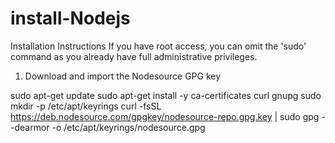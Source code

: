 # install-Nodejs
Installation Instructions
If you have root access, you can omit the 'sudo' command as you already have full administrative privileges.

1. Download and import the Nodesource GPG key


  sudo apt-get update
  sudo apt-get install -y ca-certificates curl gnupg
  sudo mkdir -p /etc/apt/keyrings
  curl -fsSL https://deb.nodesource.com/gpgkey/nodesource-repo.gpg.key | sudo gpg --dearmor -o /etc/apt/keyrings/nodesource.gpg
